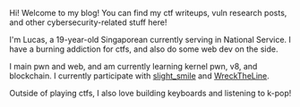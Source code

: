 Hi! Welcome to my blog! You can find my ctf writeups, vuln research posts, and
other cybersecurity-related stuff here!

I'm Lucas, a 19-year-old Singaporean currently serving in National Service. I
have a burning addiction for ctfs, and also do some web dev on the side.

I main pwn and web, and am currently learning kernel pwn, v8, and blockchain. I
currently participate with [slight_smile](https://ctftime.org/team/208726) and
[WreckTheLine](https://ctftime.org/team/57908).

Outside of playing ctfs, I also love building keyboards and listening to k-pop!
